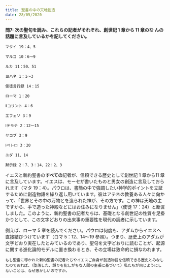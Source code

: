 ```yaml
---
title: 聖書の中の天地創造
date: 28/05/2020
---
```


**問7: 次の聖句を読み、これらの記者がそれぞれ、創世記 1 章から 11 章のな
んの話題に言及しているかを記してください。**

`マタイ 19：4、5`

`マルコ 10：6～9`

`ルカ 11：50、51`

`ヨハネ 1：1～3`

`使徒言行録 14：15`

`ローマ 1：20`

`Ⅱコリント 4：6`

`エフェソ 3：9`

`Ⅰテモテ 2：12～15`

`ヤコブ 3：9`

`Ⅰペトロ 3：20`

`ユダ 11、14`

`黙示録 2：7、3：14、22：2、3`

イエスと新約聖書の**すべての**記者が、信頼できる歴史として創世記 1 章から11 章に言及しています。イエスは、モーセが書いたものと男女の創造に言及しておられます（マタ 19：4）。パウロは、書簡の中で強調したい神学的ポイントを立証するために創造物語を繰り返し用いています。彼はアテネの教養ある人々に向かって、「世界とその中の万物とを造られた神が、その方です。この神は天地の主ですから、手で造った神殿などにはお住みになりません」（使徒 17：24）と断言しました。このように、新約聖書の記者たちは、基礎となる創世記の性質を足掛かりとして、この文字どおりの出来事の重要性を現代の読者に示しています。

例えば、ローマ 5 章を読んでください。パウロは何度も、アダムからイエスへ直接結びつけています（ロマ 5：12、14～19 参照）。つまり、歴史上のアダムが文字どおり実在したとみているのであり、聖句を文字どおりに読むことが、起源に関する進化論的モデルに置き換わるとき、その立場は致命的に損なわれます。

`もし聖霊に導かれた新約聖書の記者たちやイエスご自身が創造物語を信頼できる歴史とみなしたのであれば、（堕落した、誤りを犯しがちな人間の主張に基づいて）私たちが同じようにしないことは、なぜ愚かしいのですか。`